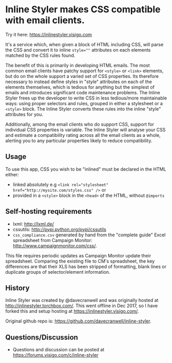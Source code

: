 # Inline Styler makes CSS compatible with email clients.

Try it here: https://inlinestyler.visigo.com

It's a service which, when given a block of HTML including CSS, will parse the CSS and convert it to inline `style=""` attributes on each elements matched by the CSS rules found.

The benefit of this is primarily in developing HTML emails. The most common email clients have patchy support for `<style>` or `<link>` elements, but do on the whole support a varied set of CSS properties. Its therefore necessary to instead define styles in "style" attributes on each of the elements themselves, which is tedious for anything but the simplest of emails and introduces significant code maintenance problems. The Inline Styler frees up the developer to write CSS in less tedious/more maintainable ways: using proper selectors and rules, grouped in either a stylesheet or a `<style>` block. The Inline Styler converts these rules into the inline "style" attributes for you.

Additionally, among the email clients who do support CSS, support for individual CSS properties is variable. The Inline Styler will analyse your CSS and estimate a compatibility rating across all the email clients as a whole, alerting you to any particular properties likely to reduce compatibility.

## Usage

To use this app, CSS you wish to be "inlined" must be declared in the HTML either:

 - linked absolutely e.g `<link rel="stylesheet" href="http://mysite.com/styles.css" />` or
 - provided in a `<style>` block in the `<head>` of the HTML, without `@imports`

## Self-hosting requirements

 -  lxml: http://lxml.de/
 -  cssutils: http://pypi.python.org/pypi/cssutils
 - `css_compliance.csv` generated by hand from the "complete guide" Excel spreadsheet from Campaign Monitor: http://www.campaignmonitor.com/css/. 
  
  This file requires periodic updates as Campaign Monitor update their spreadsheet. Comparing the existing file to CM's spreadsheet, the key differences are that their XLS has been stripped of formatting, blank lines or duplicate groups of selector/element information.

## History

Inline Styler was created by @davecranwell and was originally hosted at http://inlinestyler.torchbox.com/.  This went offline in Dec 2017, so I have forked this and setup hosting at https://inlinestyler.visigo.com/.

Original github repo is: https://github.com/davecranwell/inline-styler.

## Questions/Discussion
* Questions and discussion can be posted at https://forums.visigo.com/c/inline-styler